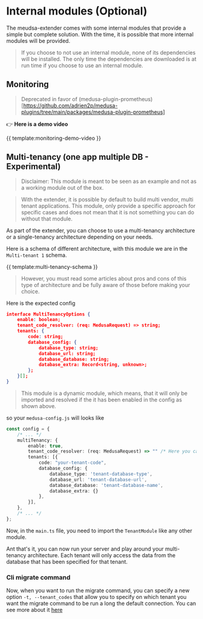 # Internal modules (Optional)

The meudsa-extender comes with some internal modules that provide a simple but complete
solution. With the time, it is possible that more internal modules
will be provided.

> If you choose to not use an internal module, none of its dependencies will be installed.
> The only time the dependencies are downloaded is at run time if you choose to use an
> internal module.

## Monitoring 

> Deprecated in favor of (medusa-plugin-prometheus)[https://github.com/adrien2p/medusa-plugins/tree/main/packages/medusa-plugin-prometheus]

:point_right: __Here is a demo video__

{{ template:monitoring-demo-video }}

## Multi-tenancy (one app multiple DB - Experimental)

> Disclaimer: This module is meant to be seen as an example and not as a working module out of the box.

> With the extender, it is possible by default to build multi vendor, multi tenant
> applications. This module, only provide a specific approach for specific cases and does not
> mean that it is not something you can do without that module.

As part of the extender, you can choose to use a multi-tenancy architecture or a single-tenancy architecture depending
on your needs.

Here is a schema of different architecture, with this module we are in the `Multi-tenant 1` schema.

{{ template:multi-tenancy-schema }}

> However, you must read some articles about pros and cons of this type of architecture
> and be fully aware of those before making your choice.

Here is the expected config

```json
interface MultiTenancyOptions {
    enable: boolean;
	tenant_code_resolver: (req: MedusaRequest) => string;
	tenants: {
		code: string;
		database_config: {
			database_type: string;
			database_url: string;
			database_database: string;
			database_extra: Record<string, unknown>;
		};
	}[];
}
```

> This module is a dynamic module, which means, that it will only be imported and resolved
> if the it has been enabled in the config as shown above.

so your `medusa-config.js` will looks like

```typescript
const config = {
    /* ... */
    multiTenancy: {
        enable: true,
        tenant_code_resolver: (req: MedusaRequest) => "" /* Here you can grab the property on which the tenant code is stored */,
        tenants: [{
            code: "your-tenant-code",
            database_config: {
                database_type: 'tenant-database-type',
                database_url: 'tenant-database-url',
                database_database: 'tenant-database-name',
                database_extra: {}
            },
        }],
    },
    /* ... */
};
```

Now, in the `main.ts` file, you need to import the `TenantModule` like any other module.

Ant that's it, you can now run your server and play around your multi-tenancy
architecture.
Each tenant will only access the data from the database that has been specified for that
tenant.

### Cli migrate command

Now, when you want to run the migrate command, you can specify a new option `-t, --tenant_codes` that allow you to specify
on which tenant you want the migrate command to be run a long the default connection.
You can see more about it [here](https://adrien2p.github.io/medusa-extender/#/?id=options-1)